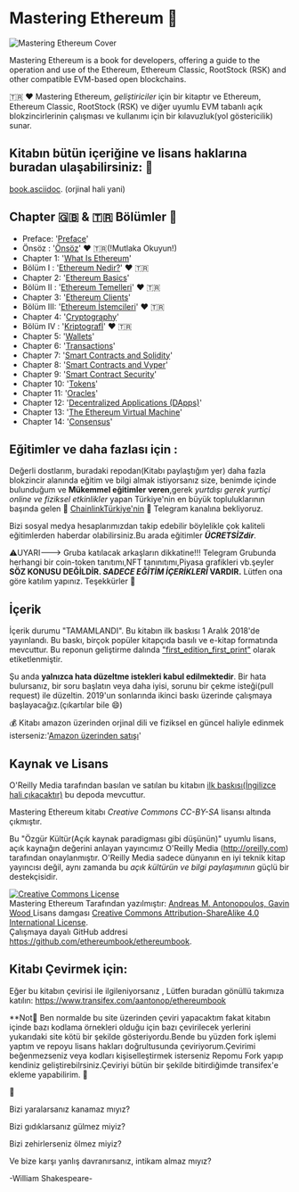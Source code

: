 # Mastering Ethereum :dart:

![Mastering Ethereum Cover](images/cover_thumb.png)

Mastering Ethereum is a book for developers, offering a guide to the operation and use of the Ethereum, Ethereum Classic, RootStock (RSK) and other compatible EVM-based open blockchains.

:tr: :heart: 
Mastering Ethereum, *geliştiriciler* için bir kitaptır ve Ethereum, Ethereum Classic, RootStock (RSK) ve diğer uyumlu EVM tabanlı açık blokzincirlerinin çalışması ve kullanımı için bir kılavuzluk(yol göstericilik) sunar. 

## Kitabın bütün içeriğine ve lisans haklarına buradan ulaşabilirsiniz: :bookmark:  
 
 [book.asciidoc](https://github.com/ethereumbook/ethereumbook/blob/develop/book.asciidoc). (orjinal hali yani)

## Chapter :gb: & :tr: Bölümler :pushpin:
+ Preface: '[Preface](https://github.com/ethereumbook/ethereumbook/blob/develop/preface.asciidoc)'
+ Önsöz :  '[Önsöz](https://github.com/CemmOzdemir/MasteringEthereum_TR_cevirisi/blob/develop/Türkçe/Önsöz1.md)' ♥️  🇹🇷(!Mutlaka Okuyun!)
+ Chapter 1: '[What Is Ethereum](https://github.com/ethereumbook/ethereumbook/blob/develop/01what-is.asciidoc)'
+ Bölüm I  : '[Ethereum Nedir?](https://github.com/CemmOzdemir/MasteringEthereum_TR_cevirisi/blob/develop/Türkçe/Ethereum_Nedir%3F.md)' :heart: :tr:
+ Chapter 2: '[Ethereum Basics](https://github.com/ethereumbook/ethereumbook/blob/develop/02intro.asciidoc)'
+ Bölüm II : '[Ethereum Temelleri](https://github.com/CemmOzdemir/MasteringEthereum_TR_cevirisi/blob/develop/Türkçe/Ethereum_Temelleri.md)' :heart: :tr:
+ Chapter 3: '[Ethereum Clients](https://github.com/ethereumbook/ethereumbook/blob/develop/03clients.asciidoc)'
+ Bölüm III: '[Ethereum İstemcileri](https://github.com/CemmOzdemir/MasteringEthereum_TR_cevirisi/blob/develop/Türkçe/Ethereum_istemcileri.md)' ❤️ 🇹🇷
+ Chapter 4: '[Cryptography](https://github.com/ethereumbook/ethereumbook/blob/develop/04keys-addresses.asciidoc)'
+ Bölüm IV : '[Kriptografİ](https://github.com/CemmOzdemir/MasteringEthereum_TR_cevirisi/blob/develop/Türkçe/Kriptografi.md)' :heart: :tr:
+ Chapter 5: '[Wallets](https://github.com/ethereumbook/ethereumbook/blob/develop/05wallets.asciidoc)'
+ Chapter 6: '[Transactions](https://github.com/ethereumbook/ethereumbook/blob/develop/06transactions.asciidoc)'
+ Chapter 7: '[Smart Contracts and Solidity](https://github.com/ethereumbook/ethereumbook/blob/develop/07smart-contracts-solidity.asciidoc)'
+ Chapter 8: '[Smart Contracts and Vyper](https://github.com/ethereumbook/ethereumbook/blob/develop/08smart-contracts-vyper.asciidoc)'
+ Chapter 9: '[Smart Contract Security](https://github.com/ethereumbook/ethereumbook/blob/develop/09smart-contracts-security.asciidoc)'
+ Chapter 10: '[Tokens](https://github.com/ethereumbook/ethereumbook/blob/develop/10tokens.asciidoc)'
+ Chapter 11: '[Oracles](https://github.com/ethereumbook/ethereumbook/blob/develop/11oracles.asciidoc)'
+ Chapter 12: '[Decentralized Applications (DApps)](https://github.com/ethereumbook/ethereumbook/blob/develop/12dapps.asciidoc)'
+ Chapter 13: '[The Ethereum Virtual Machine](https://github.com/ethereumbook/ethereumbook/blob/develop/13evm.asciidoc)'
+ Chapter 14: '[Consensus](https://github.com/ethereumbook/ethereumbook/blob/develop/14consensus.asciidoc)'


## Eğitimler ve daha fazlası için :

Değerli dostlarım, buradaki repodan(Kitabı paylaştığım yer) daha fazla blokzincir alanında eğitim ve bilgi almak istiyorsanız size, benimde içinde bulunduğum ve **Mükemmel eğitimler veren**,gerek _yurtdışı gerek yurtiçi online ve fiziksel etkinlikler_ yapan Türkiye'nin en büyük topluluklarının başında gelen :blue_heart: [ChainlinkTürkiye'nin](https://linktr.ee/ChainlinkTurkey) :blue_heart: Telegram kanalına bekliyoruz.

Bizi sosyal medya hesaplarımızdan takip edebilir böylelikle çok kaliteli eğitimlerden haberdar olabilirsiniz.Bu arada eğitimler **_ÜCRETSİZdir_**.   

:warning:UYARI---> Gruba katılacak arkaşların dikkatine!!! Telegram Grubunda herhangi bir coin-token tanıtımı,NFT tanınıtımı,Piyasa grafikleri vb.şeyler **SÖZ KONUSU DEĞİLDİR. _SADECE EĞİTİM İÇERİKLERİ_ VARDIR.** Lütfen ona göre katılım yapınız. Teşekkürler :rose: 

## İçerik

İçerik durumu "TAMAMLANDI". Bu kitabın ilk baskısı 1 Aralık 2018'de yayınlandı. Bu baskı, birçok popüler kitapçıda basılı ve e-kitap formatında mevcuttur. Bu reponun geliştirme dalında ["first_edition_first_print"](https://github.com/ethereumbook/ethereumbook/tree/first_edition_first_print) olarak etiketlenmiştir.

Şu anda **yalnızca hata düzeltme istekleri kabul edilmektedir**. Bir hata bulursanız, bir soru başlatın veya daha iyisi, sorunu bir çekme isteği(pull request) ile düzeltin. 2019'un sonlarında ikinci baskı üzerinde çalışmaya başlayacağız.(çıkartılar bile :smile:)

:moneybag: Kitabı amazon üzerinden orjinal dili ve fiziksel en güncel haliyle edinmek isterseniz:'[Amazon üzerinden satışı](https://www.amazon.com/Mastering-Ethereum-Building-Smart-Contracts/dp/1491971940)'

## Kaynak ve Lisans

O'Reilly Media tarafından basılan ve satılan bu kitabın [ilk baskısı(İngilizce hali çıkacaktır)](https://github.com/ethereumbook/ethereumbook/tree/first_edition_first_print) bu depoda mevcuttur.

Mastering Ethereum kitabı *Creative Commons CC-BY-SA* lisansı altında çıkmıştır.

Bu "Özgür Kültür(Açık kaynak paradigması gibi düşünün)" uyumlu lisans, açık kaynağın değerini anlayan yayıncımız O'Reilly Media (http://oreilly.com) tarafından onaylanmıştır. O'Reilly Media sadece dünyanın en iyi teknik kitap yayıncısı değil, aynı zamanda bu _açık kültürün ve bilgi paylaşımının_ güçlü bir destekçisidir.

<a rel="license" href="http://creativecommons.org/licenses/by-sa/4.0/"><img alt="Creative Commons License" style="border-width:0" src="https://i.creativecommons.org/l/by-sa/4.0/88x31.png" /></a><br /><span xmlns:dct="http://purl.org/dc/terms/" href="http://purl.org/dc/dcmitype/Text" property="dct:title" rel="dct:type">Mastering Ethereum</span> Tarafından yazılmıştır: <a xmlns:cc="http://creativecommons.org/ns#" href="https://ethereumbook.info" property="cc:attributionName" rel="cc:attributionURL">Andreas M. Antonopoulos, Gavin Wood </a> Lisans damgası <a rel="license" href="http://creativecommons.org/licenses/by-sa/4.0/">Creative Commons Attribution-ShareAlike 4.0 International License</a>.<br />Çalışmaya dayalı GitHub addresi <a xmlns:dct="http://purl.org/dc/terms/" href="https://github.com/ethereumbook/ethereumbook" rel="dct:source">https://github.com/ethereumbook/ethereumbook</a>.

## Kitabı Çevirmek için:

Eğer bu kitabın çevirisi ile ilgileniyorsanız , Lütfen buradan gönüllü takımıza katılın: https://www.transifex.com/aantonop/ethereumbook

**Not:pencil: Ben normalde bu site üzerinden çeviri yapacaktım fakat kitabın içinde bazı kodlama örnekleri olduğu için bazı çevirilecek yerlerini yukarıdaki site kötü bir şekilde gösteriyordu.Bende bu yüzden fork işlemi yaptım ve repoyu lisans hakları doğrultusunda çeviriyorum.Çevirimi beğenmezseniz veya kodları kişiselleştirmek isterseniz Repomu Fork yapıp kendiniz geliştirebilrsiniz.Çeviriyi bütün bir şekilde bitirdiğimde transifex'e ekleme yapabilirim. :pencil:

  

:checkered_flag:

Bizi yaralarsanız kanamaz mıyız?

Bizi gıdıklarsanız gülmez miyiz?

Bizi zehirlerseniz ölmez miyiz?

Ve bize karşı yanlış davranırsanız,
intikam almaz mıyız?
 
-William Shakespeare-

